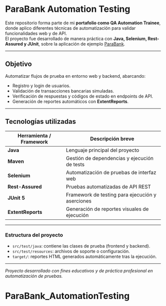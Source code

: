 # ParaBank Automation Testing

Este repositorio forma parte de mi **portafolio como QA Automation Trainee**, donde aplico diferentes técnicas de automatización para validar funcionalidades web y de API.  
El proyecto fue desarrollado de manera práctica con **Java, Selenium, Rest-Assured y JUnit**, sobre la aplicación de ejemplo [ParaBank](https://parabank.parasoft.com/).

---

## Objetivo
Automatizar flujos de prueba en entorno web y backend, abarcando:
- Registro y login de usuarios.
- Validación de transacciones bancarias simuladas.
- Verificación de respuestas y códigos de estado en endpoints de API.
- Generación de reportes automáticos con **ExtentReports**.

---

## Tecnologías utilizadas

| Herramienta / Framework | Descripción breve                                | 
|-------------------------|--------------------------------------------------|
| **Java**                | Lenguaje principal del proyecto                  |
| **Maven**               | Gestión de dependencias y ejecución de tests     |
| **Selenium**            | Automatización de pruebas de interfaz web        |
| **Rest-Assured**        | Pruebas automatizadas de API REST                |
| **JUnit 5**             | Framework de testing para ejecución y aserciones |
| **ExtentReports**       | Generación de reportes visuales de ejecución     |


---

### Estructura del proyecto
- `src/test/java`: contiene las clases de prueba (frontend y backend).
- `src/test/resources`: archivos de soporte o configuración.
- `target/`: reportes HTML generados automáticamente tras la ejecución.

---

*Proyecto desarrollado con fines educativos y de práctica profesional en automatización de pruebas.*
# ParaBank_AutomationTesting
